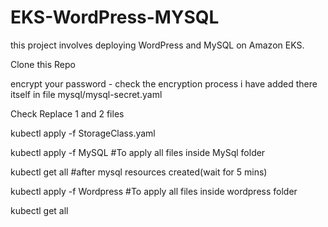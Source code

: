 # EKS-WordPress-MYSQL
this project involves deploying WordPress and MySQL on Amazon EKS.


Clone this Repo

encrypt your password - check the encryption process i have added there itself in file mysql/mysql-secret.yaml


Check Replace 1 and 2 files 

kubectl apply -f StorageClass.yaml

kubectl apply -f MySQL
#To apply all files inside MySql folder


kubectl get all
#after mysql resources created(wait for 5 mins)

kubectl apply -f Wordpress
#To apply all files inside wordpress folder


kubectl get all

